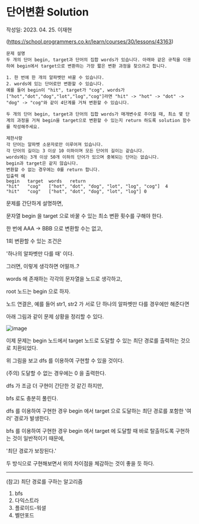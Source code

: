 # 단어변환 Solution
작성일: 2023. 04. 25. 이재현

(https://school.programmers.co.kr/learn/courses/30/lessons/43163)

```
문제 설명
두 개의 단어 begin, target과 단어의 집합 words가 있습니다. 아래와 같은 규칙을 이용하여 begin에서 target으로 변환하는 가장 짧은 변환 과정을 찾으려고 합니다.

1. 한 번에 한 개의 알파벳만 바꿀 수 있습니다.
2. words에 있는 단어로만 변환할 수 있습니다.
예를 들어 begin이 "hit", target가 "cog", words가 ["hot","dot","dog","lot","log","cog"]라면 "hit" -> "hot" -> "dot" -> "dog" -> "cog"와 같이 4단계를 거쳐 변환할 수 있습니다.

두 개의 단어 begin, target과 단어의 집합 words가 매개변수로 주어질 때, 최소 몇 단계의 과정을 거쳐 begin을 target으로 변환할 수 있는지 return 하도록 solution 함수를 작성해주세요.

제한사항
각 단어는 알파벳 소문자로만 이루어져 있습니다.
각 단어의 길이는 3 이상 10 이하이며 모든 단어의 길이는 같습니다.
words에는 3개 이상 50개 이하의 단어가 있으며 중복되는 단어는 없습니다.
begin과 target은 같지 않습니다.
변환할 수 없는 경우에는 0를 return 합니다.
입출력 예
begin	target	words	return
"hit"	"cog"	["hot", "dot", "dog", "lot", "log", "cog"]	4
"hit"	"cog"	["hot", "dot", "dog", "lot", "log"]	0
```

문제를 간단하게 설명하면,

문자열 begin 을 target 으로 바꿀 수 있는 최소 변환 횟수를 구해야 한다.

한 번에 AAA -> BBB 으로 변환할 수는 없고,

1회 변환할 수 있는 조건은

'하나의 알파벳만 다를 때' 이다.

그러면, 이렇게 생각하면 어떨까..?

words 에 존재하는 각각의 문자열을 노드로 생각하고,

root 노드는 begin 으로 하자.

노드 연결은, 예를 들어 str1, str2 가 서로 단 하나의 알파벳만 다를 경우에만 해준다면

아래 그림과 같이 문제 상황을 정리할 수 있다.

![image](https://user-images.githubusercontent.com/96612168/234156011-417f4ee4-4f9c-4ef7-8f5c-d6c8e504985e.png)


이제 문제는 begin 노드에서 target 노드로 도달할 수 있는 최단 경로를 출력하는 것으로 치환되었다.

위 그림을 보고 dfs 를 이용하여 구현할 수 있을 것이다.

(주의) 도달할 수 없는 경우에는 0 을 출력한다.

dfs 가 조금 더 구현이 간단한 것 같긴 하지만,

bfs 로도 충분히 풀린다.

dfs 를 이용하여 구현한 경우 begin 에서 target 으로 도달하는 최단 경로를 포함한 '여러' 경로가 발생한다.

bfs 를 이용하여 구현한 경우 begin 에서 target 에 도달할 때 바로 탈출하도록 구현하는 것이 일반적이기 때문에,

'최단 경로가 보장된다.'

두 방식으로 구현해보면서 위의 차이점을 체감하는 것이 좋을 듯 하다.

---

(참고) 최단 경로를 구하는 알고리즘
1. bfs
2. 다익스트라
3. 플로이드-워셜
4. 벨만포드



